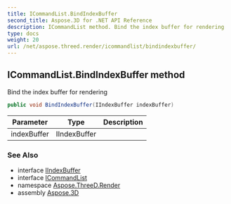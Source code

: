 ```yaml
---
title: ICommandList.BindIndexBuffer
second_title: Aspose.3D for .NET API Reference
description: ICommandList method. Bind the index buffer for rendering
type: docs
weight: 20
url: /net/aspose.threed.render/icommandlist/bindindexbuffer/
---
```

## ICommandList.BindIndexBuffer method

Bind the index buffer for rendering

```csharp
public void BindIndexBuffer(IIndexBuffer indexBuffer)
```

| Parameter | Type | Description |
| --- | --- | --- |
| indexBuffer | IIndexBuffer |  |

### See Also

* interface [IIndexBuffer](../../iindexbuffer/)
* interface [ICommandList](../)
* namespace [Aspose.ThreeD.Render](../../../aspose.threed.render/)
* assembly [Aspose.3D](../../../)


